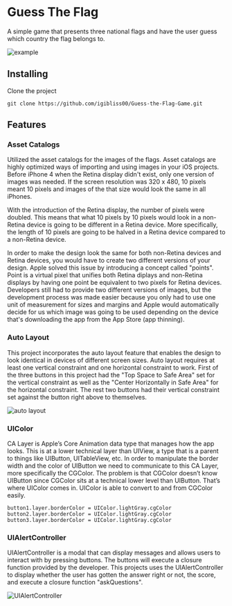 # Guess The Flag

A simple game that presents three national flags and have the user guess which country the flag belongs to.  

![example](https://github.com/igibliss00/Guess-the-Flag-Game/blob/master/README_assets/2.png)

## Installing

Clone the project
```
git clone https://github.com/igibliss00/Guess-the-Flag-Game.git
```

## Features

### Asset Catalogs
Utilized the asset catalogs for the images of the flags.  Asset catalogs are highly optimized ways of importing and using images in your iOS projects.  Before iPhone 4 when the Retina display didn't exist, only one version of images was needed.  If the screen resolution was 320 x 480, 10 pixels meant 10 pixels and images of the that size would look the same in all iPhones.

With the introduction of the Retina display, the number of pixels were doubled.  This means that what 10 pixels by 10 pixels would look in a non-Retina device is going to be different in a Retina device.  More specifically, the length of 10 pixels are going to be halved in a Retina device compared to a non-Retina device.

In order to make the design look the same for both non-Retina devices and Retina devices, you would have to create two different versions of your design.  Apple solved this issue by introducing a concept called "points".  Point is a virtual pixel that unifies both Retina diplays and non-Retina displays by having one point be equivalent to two pixels for Retina devices. Developers still had to provide two different versions of images, but the development process was made easier because you only had to use one unit of measurement for sizes and margins and Apple would automatically decide for us which image was going to be used depending on the device that's downloading the app from the App Store (app thinning).

### Auto Layout
This project incorporates the auto layout feature that enables the design to look identical in devices of different screen sizes.  Auto layout requires at least one vertical constraint and one horizontal constraint to work.  First of the three buttons in this project had the "Top Space to Safe Area" set for the vertical constraint as well as the "Center Horizontally in Safe Area" for the horizontal constraint.  The rest two buttons had their vertical constraint set against the button right above to themselves. 

![auto layout](https://github.com/igibliss00/Guess-the-Flag-Game/blob/master/README_assets/1.png)

### UIColor
CA Layer is Apple’s Core Animation data type that manages how the app looks.  This is at a lower technical layer than UIView, a type that is a parent to things like UIButton, UITableView, etc.  In order to manipulate the border width and the color of UIButton we need to communicate to this CA Layer, more specifically the CGColor.  The problem is that CGColor doesn’t know UIButton since CGColor sits at a technical lower level than UIButton. That’s where UIColor comes in.  UIColor is able to convert to and from CGColor easily.

```
button1.layer.borderColor = UIColor.lightGray.cgColor
button2.layer.borderColor = UIColor.lightGray.cgColor
button3.layer.borderColor = UIColor.lightGray.cgColor
```

### UIAlertController
UIAlertController is a modal that can display messages and allows users to interact with by pressing buttons.  The buttons will execute a closure function provided by the developer. This projects uses the UIAlertController to display whether the user has gotten the answer right or not, the score, and execute a closure function "askQuestions". 

![UIAlertController](https://github.com/igibliss00/Guess-the-Flag-Game/blob/master/README_assets/3.png)



